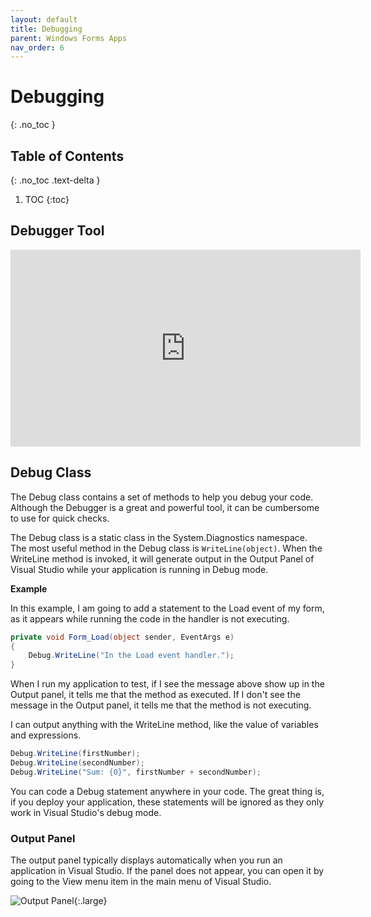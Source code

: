 ```yaml
---
layout: default
title: Debugging
parent: Windows Forms Apps
nav_order: 6
---
```


# Debugging
{: .no_toc }

## Table of Contents
{: .no_toc .text-delta }

1. TOC
{:toc}

## Debugger Tool

<iframe width="560" height="315" src="https://www.youtube.com/embed/_YoKJwSzZOg" title="YouTube video player" frameborder="0" allow="accelerometer; autoplay; clipboard-write; encrypted-media; gyroscope; picture-in-picture" allowfullscreen></iframe>

## Debug Class

The Debug class contains a set of methods to help you debug your code.  Although the Debugger is a great and powerful tool, it can be cumbersome to use for quick checks.

The Debug class is a static class in the System.Diagnostics namespace. The most useful method in the Debug class is `WriteLine(object)`. When the WriteLine method is invoked, it will generate output in the Output Panel of Visual Studio while your application is running in Debug mode.

**Example**

In this example, I am going to add a statement to the Load event of my form, as it appears while running the code in the handler is not executing.

```csharp
private void Form_Load(object sender, EventArgs e)  
{  
    Debug.WriteLine("In the Load event handler.");  
}
```

When I run my application to test, if I see the message above show up in the Output panel, it tells me that the method as executed. If I don't see the message in the Output panel, it tells me that the method is not executing.

I can output anything with the WriteLine method, like the value of variables and expressions.

```csharp
Debug.WriteLine(firstNumber);  
Debug.WriteLine(secondNumber);  
Debug.WriteLine("Sum: {0}", firstNumber + secondNumber);
```

You can code a Debug statement anywhere in your code. The great thing is, if you deploy your application, these statements will be ignored as they only work in Visual Studio's debug mode.

### Output Panel

The output panel typically displays automatically when you run an application in Visual Studio.  If the panel does not appear, you can open it by going to the View menu item in the main menu of Visual Studio.

![Output Panel](../images/output-panel.png){:.large}